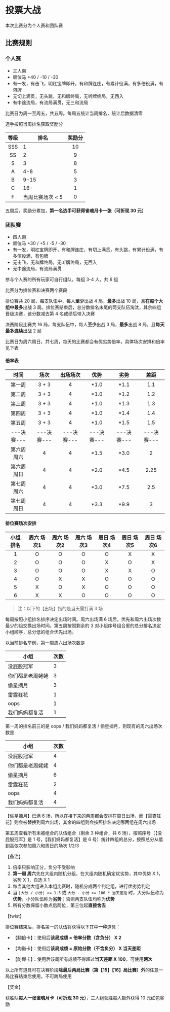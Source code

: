 # 投票大战

本次比赛分为个人赛和团队赛

## 比赛规则

### 个人赛

+ 三人南
+ 顺位马 +40 / -10 / -30
+ 有一发，有击飞，明杠宝牌即开，有和牌连庄，有累计役满，有多倍役满，有包牌
+ 无切上满贯，无头跳，无和牌终局，无听牌终局，无西入
+ 有中途流局，有流局满贯，无三和流局

比赛日为周一至周五，共五周。每周五统计当周排名，统计后数据清零

选手按照当周排名获取奖励分

| 等级 | 排名 | 奖励分 |
|:-----:|-----|:-----:|
| SSS | 1 | 10 |
| SS | 2 | 9 |
| S | 3 | 8 |
| A | 4-8 | 5 |
| B | 9-15 | 3 |
| C | 16- | 1 |
| F | 当周比赛场次 < 5 | 0 |

五周后，奖励分累加，**第一名选手可获得雀魂月卡一张（可折现 30 元）**

### 团队赛

+ 四人南
+ 顺位马 +30 / +5 / -5 / -30
+ 有一发，明杠宝牌即开，有和牌连庄，有切上满贯，有头跳，有累计役满，有多倍役满，有包牌
+ 无击飞，无和牌终局，无听牌终局，无西入
+ 无中途流局，有流局满贯

参与个人赛的所有玩家可自行组队，每组 3-4 人，共 6 组

比赛分为排位赛和决赛两个赛段

排位赛共 20 局，每支队伍中，每人**至少**出战 4 局，**最多**出战 10 局，且**在每个大组中最多**出战 3 局。排位赛结束后，总分数排名末尾的两支队伍淘汰，其余四组晋级决赛，该分数减去第 4 名成绩后带入决赛

决赛阶段比赛共 16 局，每支队伍中，每人**至少**出战 3 局，**最多**出战 8 局，且**每天最多连续**出战 2 局

比赛日为周六周日，共七周，每天的比赛都会有优劣势倍率，具体场次安排和倍率见下表

#### 倍率表

| 时间 | 场次 | 出场场次 | 优势 | 劣势 | 差距 |
|:-----:|:-----:|:-----:|:-----:|:-----:|:-----:|
| 第一周 | 3 + 3 | 4 | *1.0 | *1.1 | 1.1 |
| 第二周 | 3 + 3 | 4 | *1.0 | *1.2 | 1.2 |
| 第三周 | 3 + 3 | 4 | *1.0 | *1.3 | 1.3 |
| 第四周 | 3 + 3 | 4 | *1.0 | *1.4 | 1.4 |
| 第五周 | 3 + 3 | 4 | *1.0 | *1.5 | 1.5 |
|---决赛---|---决赛---|---决赛---|---决赛---|---决赛---|---决赛---|
| 第六周 周六 | 4 | 4 | *1.5 | *3.0 | 2 |
| 第六周 周日 | 4 | 4 | *2.0 | *4.5 | 2.25 |
| 第七周 周六 | 4 | 4 | *3.0 | *7.5 | 2.5 |
| 第七周 周日 | 4 | 4 | *3.3 | *9.9 | 3 |

#### 排位赛场次安排

| 小组排名 | 周六 场次1 | 周六 场次2 | 周六 场次3 | 周日 场次4 | 周日 场次5 | 周日 场次6 |
|:-----:|:-----:|:-----:|:-----:|:-----:|:-----:|:-----:|
| 1 | O | O | O | O | X | X |
| 2 | O | O | O | X | O | X |
| 3 | O | O | O | X | X | O |
| 4 | O | X | X | O | O | O |
| 5 | X | O | X | O | O | O |
| 6 | X | X | O | O | O | O |

> 注：以下的【出场】指的是当天需打满 3 场

每周按照小组排名排序决定出场时间。周六出场满 6 场后，优先和周六出场次数最少的组交换出场时间。第五周按照剩余的 3 对小组序号组合里的总分排名决定小组顺序，总分低的组合优先出场。

以当前排名举例，第一周周六出场次数是

| 小组 | 次数 |
|-----|-----|
| 没屁股冠军 | 3 |
| 你们都是老周姥姥 | 3 |
| 偷星摘月 | 3 |
| 雷霆狂花 | 1 |
| oops | 1 |
| 我们妈妈都复活 | 1 |

第一周的排名前三的是 oops / 我们妈妈都复活 / 偷星摘月，则现有的周六出场次数是

| 小组 | 次数 |
|-----|-----|
| 没屁股冠军 | 4 |
| 你们都是老周姥姥 | 4 |
| 偷星摘月 | 6 |
| 雷霆狂花 | 2 |
| oops | 4 |
| 我们妈妈都复活 | 4 |

【偷星摘月】已满 6 场，所以在接下来的两周都会安排在周日出场，而【雷霆狂花】则会被替换到周六出场，其余的四组则会按照排名决定哪两组在周六出场

第五周查看所有未被组合的队伍组合（剩余 3 种组合，共 6 场），按照序号（【没屁股冠军】是 1 号，【我们妈妈都复活】是 6 号）统计四组的总分，按照总分从低到高依次参加周六和周日的场次 1/2/3

【备注】

1. 倍率只影响正分，负分不受影响
2. **第一周 周六**先在大组内随机分组，在大组内随机确定优劣势，其中优势 X 1，劣势 X 1，自选 X 1
3. 每当其他大组进入本组比赛时，随机分成两个判定组，进行优劣势判定
4. 当 `|大分 / 小分| >= 1.5` 或 `大分 - 小分 >= 100 * 当天差距` 时，大分队伍称为**优势**，小分队伍称为**劣势**；否则两支队伍均称为**优势**
5. 所有分数保留小数点后两位，第三位起**直接舍去**

【twist】

排位赛结束后，排名第一的队伍将获得以下其中**一种**道具：
    
+ 【翻倍卡】：使用后**该局成绩 = 倍率分数（含负分） X 2**

+ 【均衡卡】：使用后**该局成绩 = 原始分数（不含负分） X 当天差距**

+ 【防爆卡】：使用后该局所有成绩不得超过**当天差距 X 100**，可使用**两次**

以上所有道具可在决赛阶段**除最后两局比赛（第【15】【16】局比赛）外**的任意一局比赛结束后使用，不可跨局使用

【奖金】

获胜队**每人一张雀魂月卡（可折现 30 元）**，三人组获胜每人额外获得 10 元红包奖励
